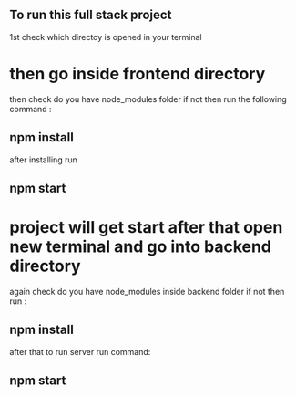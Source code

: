 ## To run this full stack project

 1st check which directoy is opened in your terminal

# then go inside frontend directory

then check do you have node_modules folder if not then run the following command : 
## npm install 

after installing run 
## npm start

# project will get start after that open new terminal and go into backend directory

again check do you have node_modules inside backend folder if not then run : 
## npm install

after that to run server run command:
## npm start